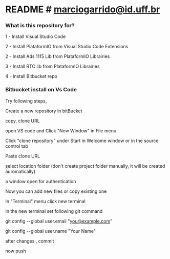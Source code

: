 # README # marciogarrido@id.uff.br


### What is this repository for? ###

1 - Install Visual Studio Code

2 - Install PlataformIO from Visual Studio Code Extensions

2 - Install Ads 1115 Lib from PlataformIO Librairies

3 - Install RTC lib from PlataformIO Librairies

4 - Install Bitbucket repo

### Bitbucket install  on Vs Code ###

Try following steps,

Create a new repository in bitBucket

copy, clone URL

open VS code and Click "New Window" in File menu

Click "clone repository" under Start in Welcome window or in the source control tab

Paste clone URL

select location folder (don't create project folder manually, it will be created auromatically)

a window open for authentication

Now you can add new files or copy existing one

In "Terminal" menu click new terminal

In the new terminal set following git command

git config --global user.email "you@example.com"

git config --global user.name "Your Name"

after changes , commit

now push